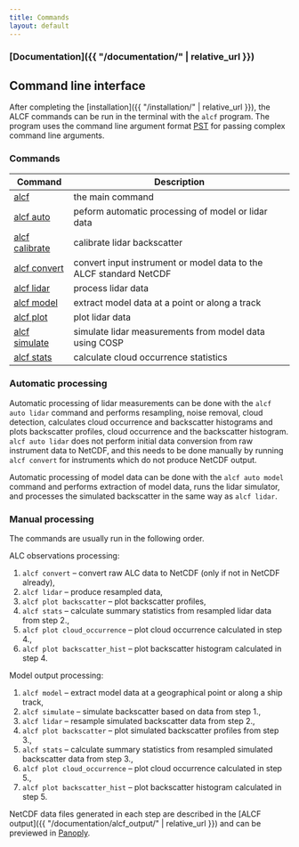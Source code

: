 ```yaml
---
title: Commands
layout: default
---
```


### [Documentation]({{ "/documentation/" | relative_url }})

## Command line interface

After completing the [installation]({{ "/installation/" | relative_url }}), the
ALCF commands can be run in the terminal with the `alcf` program. The program
uses the command line argument format [PST](https://github.com/peterkuma/pst)
for passing complex command line arguments.

### Commands

| Command | Description |
| --- | --- |
| [alcf](cmd_main.html) | the main command |
| [alcf auto](cmd_auto.html) | peform automatic processing of model or lidar data |
| [alcf calibrate](cmd_calibrate.html) | calibrate lidar backscatter |
| [alcf convert](cmd_convert.html) | convert input instrument or model data to the ALCF standard NetCDF |
| [alcf lidar](cmd_lidar.html) | process lidar data |
| [alcf model](cmd_model.html) | extract model data at a point or along a track |
| [alcf plot](cmd_plot.html) | plot lidar data |
| [alcf simulate](cmd_simulate.html) | simulate lidar measurements from model data using COSP |
| [alcf stats](cmd_stats.html) | calculate cloud occurrence statistics |

<!-- | [compare](cmd_compare.html) | TODO | -->

### Automatic processing

Automatic processing of lidar measurements can be done with the
`alcf auto lidar` command and performs resampling, noise removal,
cloud detection, calculates cloud occurrence and backscatter histograms and
plots backscatter profiles, cloud occurrence and the backscatter histogram.
`alcf auto lidar` does not perform initial data conversion from raw instrument
data to NetCDF, and this needs to be done manually by running `alcf convert`
for instruments which do not produce NetCDF output.

Automatic processing of model data can be done with the `alcf auto model`
command and performs extraction of model data, runs the lidar simulator,
and processes the simulated backscatter in the same way as `alcf lidar`.


<!--
Automatic comparison of processed lidar or model data (the output of
`alcf lidar` or `alcf model`, respectively) can be done with
`alcf auto compare`.
-->

### Manual processing

The commands are usually run in the following order.

ALC observations processing:

1. `alcf convert` – convert raw ALC data to NetCDF (only if not in NetCDF
    already),
2. `alcf lidar` – produce resampled data,
3. `alcf plot backscatter` – plot backscatter profiles,
4. `alcf stats` – calculate summary statistics from resampled
    lidar data from step 2.,
5. `alcf plot cloud_occurrence` – plot cloud occurrence calculated in step 4.,
6. `alcf plot backscatter_hist` – plot backscatter histogram calculated in
    step 4.

<!--
4. `alcf calibrate` (TODO) – calculate calibration coefficient based on opaque
    stratocumulus intervals identified in step 3.,
5. `alcf lidar` – produce calibrated resampled data,
6. `alcf plot backscatter` – plot calibrated backscatter profiles
7. `alcf stats` – calculate summary statistics from calibrated resampled
    lidar data from step 5.
8. `alcf plot cloud_occurrence` – plot cloud occurrence calculated in step 7.
9. `alcf plot backscatter_hist` – plot backscatter histogram calculated in
    step 7.
-->

Model output processing:

1. `alcf model` – extract model data at a geographical point or along a
    ship track,
2. `alcf simulate` – simulate backscatter based on data from step 1.,
3. `alcf lidar` – resample simulated backscatter data from step 2.,
4. `alcf plot backscatter` – plot simulated backscatter profiles from step 3.,
5. `alcf stats` – calculate summary statistics from resampled simulated
    backscatter data from step 3.,
6. `alcf plot cloud_occurrence` – plot cloud occurrence calculated in step 5.,
7. `alcf plot backscatter_hist` – plot backscatter histogram calculated in
    step 5.

NetCDF data files generated in each step are described in the
[ALCF output]({{ "/documentation/alcf_output/" | relative_url }}) and can be previewed in
[Panoply](https://www.giss.nasa.gov/tools/panoply/).
